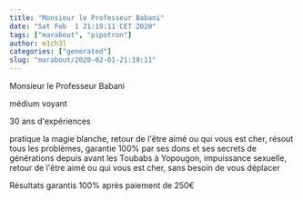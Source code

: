 ```yaml
---
title: "Monsieur le Professeur Babani"
date: "Sat Feb  1 21:19:11 CET 2020"
tags: ["marabout", "pipotron"]
author: m1ch3l
categories: ["generated"]
slug: "marabout/2020-02-01-21:19:11"
---
```


Monsieur le Professeur Babani

médium voyant

30 ans d'expériences

pratique la magie blanche, retour de l'être aimé ou qui vous est cher, résout tous les problèmes, garantie 100% par ses dons et ses secrets de générations depuis avant les Toubabs à Yopougon, impuissance sexuelle, retour de l'être aimé ou qui vous est cher, sans besoin de vous déplacer

Résultats garantis 100% après paiement de 250€
